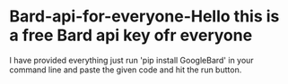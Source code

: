 # Bard-api-for-everyone-Hello this is a free Bard api key ofr everyone
I have provided everything
just run 'pip install GoogleBard' in your command line
and paste the given code and hit the run button.
